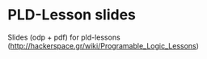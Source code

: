 PLD-Lesson slides
===============

Slides (odp + pdf) for pld-lessons (http://hackerspace.gr/wiki/Programable_Logic_Lessons)